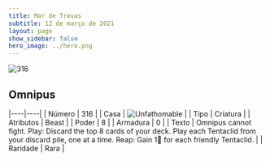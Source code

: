 ```yaml
---
title: Mar de Trevas
subtitle: 12 de março de 2021
layout: page
show_sidebar: false
hero_image: ../hero.png
---
```


![316](https://cdn.keyforgegame.com/media/card_front/pt/496_316_XVMMX57R77FW_pt.png)

## Omnipus

|----|----|
| Número | 316 |
| Casa | ![Unfathomable](https://archonarcana.com/images/thumb/1/10/Unfathomable.png/22px-Unfathomable.png "Abissais") |
| Tipo | Criatura |
| Atributos | Beast |
| Poder | 8 |
| Armadura | 0 |
| Texto | Omnipus cannot fight.  Play: Discard the top 8 cards of your deck. Play each Tentaclid from your discard pile, one at a time.  Reap: Gain 1 for each friendly Tentaclid. |
| Raridade | Rara |

